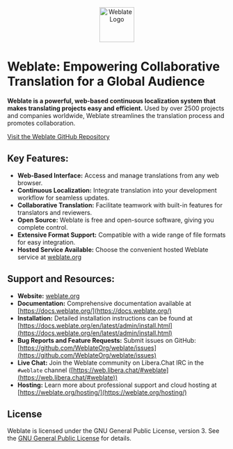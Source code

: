 <div align="center">
  <a href="https://weblate.org/">
    <img src="https://s.weblate.org/cdn/Logo-Darktext-borders.png" alt="Weblate Logo" height="80">
  </a>
</div>

# Weblate: Empowering Collaborative Translation for a Global Audience

**Weblate is a powerful, web-based continuous localization system that makes translating projects easy and efficient.** Used by over 2500 projects and companies worldwide, Weblate streamlines the translation process and promotes collaboration.

[Visit the Weblate GitHub Repository](https://github.com/WeblateOrg/weblate)

## Key Features:

*   **Web-Based Interface:** Access and manage translations from any web browser.
*   **Continuous Localization:** Integrate translation into your development workflow for seamless updates.
*   **Collaborative Translation:**  Facilitate teamwork with built-in features for translators and reviewers.
*   **Open Source:**  Weblate is free and open-source software, giving you complete control.
*   **Extensive Format Support:** Compatible with a wide range of file formats for easy integration.
*   **Hosted Service Available:**  Choose the convenient hosted Weblate service at [weblate.org](https://weblate.org/)

## Support and Resources:

*   **Website:** [weblate.org](https://weblate.org/)
*   **Documentation:** Comprehensive documentation available at [https://docs.weblate.org/](https://docs.weblate.org/)
*   **Installation:**  Detailed installation instructions can be found at [https://docs.weblate.org/en/latest/admin/install.html](https://docs.weblate.org/en/latest/admin/install.html)
*   **Bug Reports and Feature Requests:**  Submit issues on GitHub: [https://github.com/WeblateOrg/weblate/issues](https://github.com/WeblateOrg/weblate/issues)
*   **Live Chat:** Join the Weblate community on Libera.Chat IRC in the `#weblate` channel ([https://web.libera.chat/#weblate](https://web.libera.chat/#weblate))
*   **Hosting:** Learn more about professional support and cloud hosting at [https://weblate.org/hosting/](https://weblate.org/hosting/)

## License

Weblate is licensed under the GNU General Public License, version 3.  See the [GNU General Public License](https://www.gnu.org/licenses/gpl-3.0.html) for details.